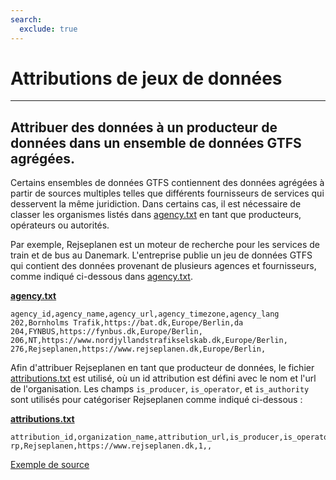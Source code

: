 ```yaml
---
search:
  exclude: true
---
```


# Attributions de jeux de données

<hr/>

## Attribuer des données à un producteur de données dans un ensemble de données GTFS agrégées.

Certains ensembles de données GTFS contiennent des données agrégées à partir de sources multiples telles que différents fournisseurs de services qui desservent la même juridiction. Dans certains cas, il est nécessaire de classer les organismes listés dans [agency.txt](../../reference/#agencytxt) en tant que producteurs, opérateurs ou autorités.

Par exemple, Rejseplanen est un moteur de recherche pour les services de train et de bus au Danemark. L'entreprise publie un jeu de données GTFS qui contient des données provenant de plusieurs agences et fournisseurs, comme indiqué ci-dessous dans [agency.txt](../../reference/#agencytxt).

[**agency.txt**](../../reference/#agencytxt)

    agency_id,agency_name,agency_url,agency_timezone,agency_lang
    202,Bornholms Trafik,https://bat.dk,Europe/Berlin,da
    204,FYNBUS,https://fynbus.dk,Europe/Berlin,
    206,NT,https://www.nordjyllandstrafikselskab.dk,Europe/Berlin,
    276,Rejseplanen,https://www.rejseplanen.dk,Europe/Berlin,

Afin d'attribuer Rejseplanen en tant que producteur de données, le fichier [attributions.txt](../../reference/#attributionstxt) est utilisé, où un id attribution est défini avec le nom et l'url de l'organisation. Les champs `is_producer`, `is_operator`, et `is_authority` sont utilisés pour catégoriser Rejseplanen comme indiqué ci-dessous :

[**attributions.txt**](../../reference/#attributionstxt)

    attribution_id,organization_name,attribution_url,is_producer,is_operator,is_authority
    rp,Rejseplanen,https://www.rejseplanen.dk,1,,

[Exemple de source](http://www.rejseplanen.info/labs/GTFS.zip)
